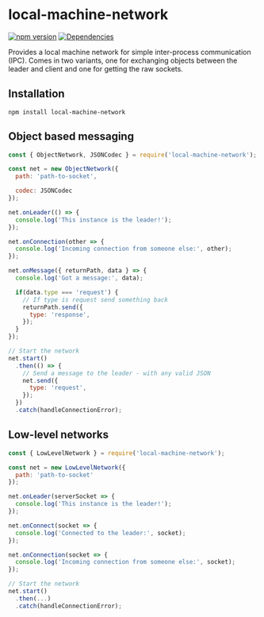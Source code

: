 # local-machine-network

[![npm version](https://badge.fury.io/js/local-machine-network.svg)](https://badge.fury.io/js/local-machine-network)
[![Dependencies](https://david-dm.org/aholstenson/local-machine-network.svg)](https://david-dm.org/aholstenson/local-machine-network)

Provides a local machine network for simple inter-process communication (IPC).
Comes in two variants, one for exchanging objects between the leader and client
and one for getting the raw sockets.

## Installation

```
npm install local-machine-network
```

## Object based messaging

```javascript
const { ObjectNetwork, JSONCodec } = require('local-machine-network');

const net = new ObjectNetwork({
  path: 'path-to-socket',

  codec: JSONCodec
});

net.onLeader(() => {
  console.log('This instance is the leader!');
});

net.onConnection(other => {
  console.log('Incoming connection from someone else:', other);
});

net.onMessage({ returnPath, data } => {
  console.log('Got a message:', data);

  if(data.type === 'request') {
    // If type is request send something back
    returnPath.send({
      type: 'response',
    });
  }
});

// Start the network
net.start()
  .then(() => {
    // Send a message to the leader - with any valid JSON
    net.send({
      type: 'request',
    });
  })
  .catch(handleConnectionError);
```

## Low-level networks

```javascript
const { LowLevelNetwork } = require('local-machine-network');

const net = new LowLevelNetwork({
  path: 'path-to-socket'
});

net.onLeader(serverSocket => {
  console.log('This instance is the leader!');
});

net.onConnect(socket => {
  console.log('Connected to the leader:', socket);
});

net.onConnection(socket => {
  console.log('Incoming connection from someone else:', socket);
});

// Start the network
net.start()
  .then(...)
  .catch(handleConnectionError);
```
